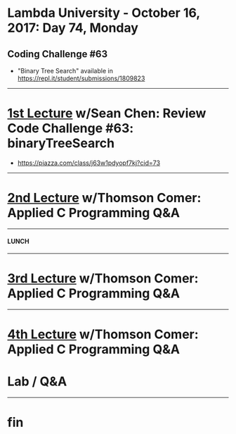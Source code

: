 # Lambda University - October 16, 2017: Day 74, Monday
## Coding Challenge #63
- "Binary Tree Search" available in https://repl.it/student/submissions/1809823
***
# [1st Lecture](https://youtu.be/E2Wv-JXJFuM) w/Sean Chen: Review Code Challenge #63: binaryTreeSearch
- https://piazza.com/class/j63w1pdyopf7kj?cid=73

***
# [2nd Lecture](NO_VIDEO_RECORDED) w/Thomson Comer: Applied C Programming Q&A
***
#### LUNCH
***
# [3rd Lecture](https://youtu.be/01PG_IpaiN4) w/Thomson Comer: Applied C Programming Q&A
***
# [4th Lecture](https://youtu.be/ExtEKwKm3j8) w/Thomson Comer: Applied C Programming Q&A
# Lab / Q&A
***
# fin
